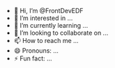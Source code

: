 - 👋 Hi, I’m @FrontDevEDF
- 👀 I’m interested in ...
- 🌱 I’m currently learning ...
- 💞️ I’m looking to collaborate on ...
- 📫 How to reach me ...
- 😄 Pronouns: ...
- ⚡ Fun fact: ...

<!---
FrontDevEDF/FrontDevEDF is a ✨ special ✨ repository because its `README.md` (this file) appears on your GitHub profile.
You can click the Preview link to take a look at your changes.
--->
